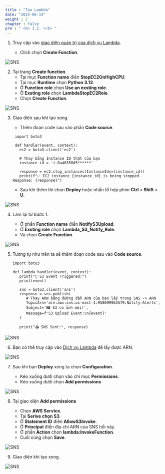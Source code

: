 ```yaml
---
title : "Tạo Lambda"
date: "2025-06-14"
weight : 2 
chapter : false
pre : " <b> 3.2. </b> "
---
```

1. Truy cập vào [giao diện quản trị của dịch vụ Lambda](https://console.aws.amazon.com/lambda/home).
   
   + Click chọn **Create Function**.

![SNS](/images/3.connect/Lambda_1.png)

2. Tại trang **Create function**.
   + Tại mục **Function name** điền **StopEC2OnHighCPU**.
   + Tại mục **Runtime** chọn **Python 3.13**.
   + Ở **Function role** chọn **Use an exsting role**.
   + Ở **Exsting role** chọn **LambdaStopEC2Role**.
   + Chọn **Create Function**.

![SNS](/images/3.connect/Lambda_2.png)

<!-- {{% notice note %}}
Bạn sẽ cần chờ khoảng 10 phút trước khi thực hiện bước tiếp theo. Thời gian này EC2 instance của chúng ta sẽ tự động đăng ký với Session Manager.
{{% /notice %}} -->

3. Giao diện sau khi tạo xong.

   + Thêm đoạn code sau vào phần **Code source**.

   ```
    import boto3

    def handler(event, context):
      ec2 = boto3.client('ec2')
      
      # Thay bằng Instance ID thật của bạn
      instance_id = 'i-0a46358d5******'
      
      response = ec2.stop_instances(InstanceIds=[instance_id])
      print(f"✅ EC2 instance {instance_id} is being stopped. Response: {response}")
    ```

   + Sau khi thêm thì chọn **Deploy** hoặc nhấn tổ hợp phím **Ctrl + Shift + U**.

![SNS](/images/3.connect/Lambda_3.png)


4. Làm lại từ bước 1.

   + Ở phần **Function name** điền **NotifyS3Upload**.
   + Ở **Exsting role** chọn **Lambda_S3_Notify_Role**.
   + Và chọn **Create Function**.

![SNS](/images/3.connect/Lambda_4.png)


5. Tương tự như trên ta sẽ thêm đoạn code sau vào **Code source**.

   ```
   import boto3

   def lambda_handler(event, context):
      print("🧾 S3 Event Triggered:")
      print(event)

      sns = boto3.client('sns')
      response = sns.publish(
         # Thay ARN bằng đường dẫn ARN của bạn lấy trong SNS -> ARN
         TopicArn='arn:aws:sns:us-east-1:958699963579:Notify-Alerts',
         Subject='🖼️ S3 có ảnh mới!',
         Message=f'S3 Upload Event:\n{event}'
      )

      print("📤 SNS Sent:", response)
   ```

![SNS](/images/3.connect/Lambda_5.png)

6. Bạn có thể truy cập vào [Dịch vụ Lambda](https://console.aws.amazon.com/sns/v3/home) để lấy được ARN. 

![SNS](/images/3.connect/Lambda_6.png)

7. Sau khi bạn **Deploy** xong ta chọn **Configuration**.

   + Kéo xuống dưới chọn vào chỉ mục **Permissions**.
   + Kéo xuống dưới chọn **Add permissions**

![SNS](/images/3.connect/Lambda_7.1.png)

8. Tại giao diện **Add permissions**

   + Chọn **AWS Service**.
   + Tại **Serive chọn S3**.
   + Ở **Statement ID** điền **AllowS3Invoke**.
   + Ở **Principal** điền địa chỉ ARN của SNS hồi nãy.
   + Ở phần **Action** chọn **lambda:InvokeFunction**.
   + Cuối cùng chọn **Save**.

![SNS](/images/3.connect/Lambda_7.png)

9. Giao diện khi tạo xong.

![SNS](/images/3.connect/Lambda_8.png)


